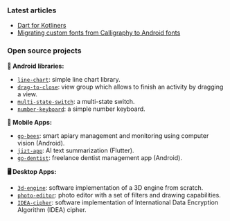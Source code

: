 ### Latest articles

- [Dart for Kotliners](https://davidmigloz.medium.com/dart-for-kotliners-eb6d6a6676b)
- [Migrating custom fonts from Calligraphy to Android fonts](https://davidmigloz.medium.com/migrating-custom-fonts-from-calligraphy-to-android-fonts-3b635fd945dc)

### Open source projects

**🤖 Android libraries:**
- [`line-chart`](https://github.com/davidmigloz/line-chart): simple line chart library.
- [`drag-to-close`](https://github.com/davidmigloz/drag-to-close): view group which allows to finish an activity by dragging a view.
- [`multi-state-switch`](https://github.com/davidmigloz/multi-state-switch): a multi-state switch.
- [`number-keyboard`](https://github.com/davidmigloz/number-keyboard): a simple number keyboard.

**📱 Mobile Apps:**
- [`go-bees`](https://github.com/davidmigloz/go-bees): smart apiary management and monitoring using computer vision (Android).
- [`jizt-app`](https://github.com/jizt-it/jizt-app): AI text summarization (Flutter).
- [`go-dentist`](https://github.com/davidmigloz/go-dentist-android): freelance dentist management app (Android).

**🖥 Desktop Apps:**
- [`3d-engine`](https://github.com/davidmigloz/3d-engine): software implementation of a 3D engine from scratch.
- [`photo-editor`](https://github.com/davidmigloz/photo-editor): photo editor with a set of filters and drawing capabilities.
- [`IDEA-cipher`](https://github.com/davidmigloz/IDEA-cipher): software implementation of International Data Encryption Algorithm (IDEA) cipher.
